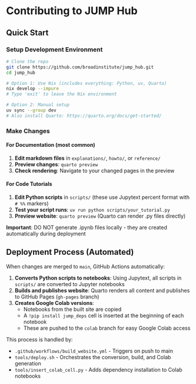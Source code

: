 # Contributing to JUMP Hub

## Quick Start

### Setup Development Environment

```bash
# Clone the repo
git clone https://github.com/broadinstitute/jump_hub.git
cd jump_hub

# Option 1: Use Nix (includes everything: Python, uv, Quarto)
nix develop --impure
# Type 'exit' to leave the Nix environment

# Option 2: Manual setup
uv sync --group dev
# Also install Quarto: https://quarto.org/docs/get-started/
```

### Make Changes

#### For Documentation (most common)
1. **Edit markdown files** in `explanations/`, `howto/`, or `reference/`
2. **Preview changes**: `quarto preview`
3. **Check rendering**: Navigate to your changed pages in the preview

#### For Code Tutorials
1. **Edit Python scripts** in `scripts/` (these use Jupytext percent format with `# %%` markers)
2. **Test your script runs**: `uv run python scripts/your_tutorial.py`
3. **Preview website**: `quarto preview` (Quarto can render .py files directly)

**Important**: DO NOT generate .ipynb files locally - they are created automatically during deployment

## Deployment Process (Automated)

When changes are merged to `main`, GitHub Actions automatically:

1. **Converts Python scripts to notebooks**: Using Jupytext, all scripts in `scripts/` are converted to Jupyter notebooks
2. **Builds and publishes website**: Quarto renders all content and publishes to GitHub Pages (`gh-pages` branch)
3. **Creates Google Colab versions**: 
   - Notebooks from the built site are copied
   - A `!pip install jump_deps` cell is inserted at the beginning of each notebook
   - These are pushed to the `colab` branch for easy Google Colab access

This process is handled by:
- `.github/workflows/build_website.yml` - Triggers on push to main
- `tools/deploy.sh` - Orchestrates the conversion, build, and Colab generation
- `tools/insert_colab_cell.py` - Adds dependency installation to Colab notebooks
